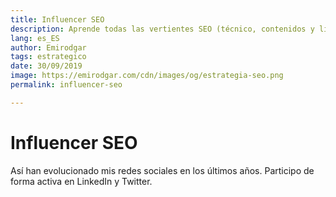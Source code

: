 ```yaml
---
title: Influencer SEO
description: Aprende todas las vertientes SEO (técnico, contenidos y linking) y domínalas como un experto
lang: es_ES
author: Emirodgar
tags: estrategico
date: 30/09/2019
image: https://emirodgar.com/cdn/images/og/estrategia-seo.png
permalink: influencer-seo

---
```


# Influencer SEO

Así han evolucionado mis redes sociales en los últimos años. Participo de forma activa en LinkedIn y Twitter.

<amp-iframe width="400" height="200"
sandbox="allow-scripts allow-same-origin"
layout="responsive"
frameborder="0"
src="publicaciones/influencer-seo.html"></amp-iframe>

<!--stackedit_data:
eyJoaXN0b3J5IjpbNjUxNzM4OTczLC0xNDc1NDA5MDg2LC04Nj
g4OTEyMTZdfQ==
-->